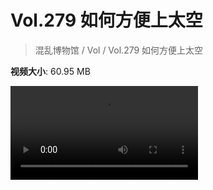 # Vol.279 如何方便上太空

> 混乱博物馆 / Vol / Vol.279 如何方便上太空

**视频大小**: 60.95 MB

<div class="video"><video src="https://file.hsyhx.top/video/279.mp4" controls preload>🤔 您的浏览器不支持 video 标签</video></div>
